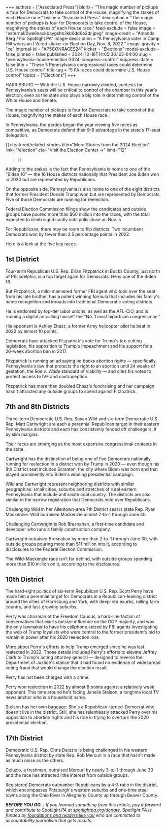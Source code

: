 +++
authors = ["Associated Press"]
blurb = "The magic number of pickups is four for Democrats to take control of the House, magnifying the stakes of each House race."
byline = "Associated Press"
description = "The magic number of pickups is four for Democrats to take control of the House, magnifying the stakes of each House race."
feed-exclude = false
image = "external/2we6nackbaygshb3kb6dd6a2dr.jpeg"
image-credit = "Amanda Berg / For Spotlight PA"
image-description = "A Pennsylvania voter in Camp Hill wears an I Voted sticker on Election Day, Nov. 8, 2022."
image-gravity = "ce"
internal-id = "AP5CONRACES24"
kicker = "Elections"
modal-exclude = false
pinned = false
published = 2024-10-16T14:05:30.165-04:00
slug = "pennsylvania-house-election-2024-congress-control"
suppress-date = false
title = "These 5 Pennsylvania congressional races could determine U.S. House control"
title-tag = "5 PA races could determine U.S. House control"
topics = ["Elections"]
+++

HARRISBURG — With the U.S. House narrowly divided, contests for Pennsylvania&#39;s seats will be critical to control of the chamber in this year&#39;s election, even as the state also plays a big role in determining control of the White House and Senate.

The magic number of pickups is four for Democrats to take control of the House, magnifying the stakes of each House race.

In Pennsylvania, the parties began the year viewing five races as competitive, as Democrats defend their 9-8 advantage in the state&#39;s 17-seat delegation.

{{<featured/related-stories 
  title="More Stories from the 2024 Election" 
  link="/election"
  cta="Visit the Election Center →"
  limit="12"
>}}

Adding to the stakes is the fact that Pennsylvania is home to one of the &#34;Biden 16&#34; — the 16 House districts nationally that President Joe Biden won in 2020 but are represented by Republicans.

On the opposite side, Pennsylvania is also home to one of the eight districts that former President Donald Trump won but are represented by Democrats. Five of those Democrats are running for reelection.

Federal Election Commission filings show the candidates and outside groups have poured more than $60 million into the races, with the total expected to climb significantly until polls close on Nov. 5.

For Republicans, there may be room to flip districts: Two incumbent Democrats won by fewer than 2.5 percentage points in 2022.

Here is a look at the five key races:

## 1st District

Four-term Republican U.S. Rep. Brian Fitzpatrick in Bucks County, just north of Philadelphia, is a top target again for Democrats: He is one of the Biden 16.

But Fitzpatrick, a mild-mannered former FBI agent who took over the seat from his late brother, has a potent winning formula that includes his family&#39;s name recognition and inroads into traditional Democratic voting districts.

He is endorsed by top-tier labor unions, as well as the AFL-CIO, and is running a digital ad calling himself the &#34;No. 1 most bipartisan congressman.&#34;

His opponent is Ashley Ehasz, a former Army helicopter pilot he beat in 2022 by almost 10 points.

Democrats have attacked Fitzpatrick&#39;s vote for Trump&#39;s tax-cutting legislation, his opposition to Trump&#39;s impeachment and his support for a 20-week abortion ban in 2017.

Fitzpatrick is running an ad saying he backs abortion rights — specifically, Pennsylvania&#39;s law that protects the right to an abortion until 24 weeks of gestation, the <em>Roe v. Wade</em> standard of viability — and cites his votes to protect access to IVF and contraception.

Fitzpatrick has more than doubled Ehasz&#39;s fundraising and her campaign hasn&#39;t attracted any outside groups to spend against Fitzpatrick.

## 7th and 8th Districts

Three-term Democratic U.S. Rep. Susan Wild and six-term Democratic U.S. Rep. Matt Cartwright are each a perennial Republican target in their eastern Pennsylvania districts and each has consistently fended off challengers, if by slim margins.

Their races are emerging as the most expensive congressional contests in the state.

Cartwright has the distinction of being one of five Democrats nationally running for reelection in a district won by Trump in 2020 — even though his 8th District seat includes Scranton, the city where Biden was born and that played prominently into Biden&#39;s winning presidential campaign.

Wild and Cartwright represent neighboring districts with similar geographies: small cities, suburbs and stretches of rural eastern Pennsylvania that include anthracite coal country. The districts are also similar in the narrow registration that Democrats hold over Republicans.

Challenging Wild in her Allentown-area 7th District seat is state Rep. Ryan Mackenzie. Wild outraised Mackenzie almost 7-to-1 through June 30.

Challenging Cartwright is Rob Bresnahan, a first-time candidate and developer who runs a family construction company.

Cartwright outraised Bresnahan by more than 2-to-1 through June 30, with outside groups pouring more than $11 million into it, according to disclosures to the Federal Election Commission.

The Wild-Mackenzie race isn&#39;t far behind, with outside groups spending more than $10 million on it, according to the disclosures.

## 10th District

The hard-right politics of six-term Republican U.S. Rep. Scott Perry have made him a perennial target for Democrats in a Republican-leaning district around the cities of Harrisburg and York, with deep-red exurbs, rolling farm country, and fast-growing suburbs.

Perry was chairman of the Freedom Caucus, a hard-line faction of conservatives that exerts outsize influence on the GOP majority, and was the only lawmaker to have his cellphone seized by FBI agents investigating the web of Trump loyalists who were central to the former president&#39;s bid to remain in power after his 2020 reelection loss.

More about Perry&#39;s efforts to help Trump emerged since he was last reelected in 2022. Those details included Perry&#39;s efforts to elevate Jeffrey Clark to Trump&#39;s acting attorney general — designed to reverse the Department of Justice&#39;s stance that it had found no evidence of widespread voting fraud that would change the election result.

Perry has not been charged with a crime.

Perry won reelection in 2022 by almost 8 points against a relatively weak opponent. This time around he&#39;s facing Janelle Stelson, a longtime local TV news anchor who is a household name.

Stelson has her own baggage: She&#39;s a Republican-turned-Democrat who doesn&#39;t live in the district. Still, she has relentlessly attacked Perry over his opposition to abortion rights and his role in trying to overturn the 2020 presidential election.

## 17th District

Democratic U.S. Rep. Chris Deluzio is being challenged in his western Pennsylvania district by state Rep. Rob Mercuri in a race that hasn&#39;t made as much noise as the others.

Deluzio, a freshman, outraised Mercuri by nearly 3-to-1 through June 30 and the race has attracted little interest from outside groups.

Registered Democrats outnumber Republicans by a 4-3 ratio in the district, which encompasses Pittsburgh&#39;s western suburbs and one-time steel towns along the Ohio River in Allegheny County up through Beaver County.

<strong><em>BEFORE YOU GO…</em></strong><em> If you learned something from this article, pay it forward and contribute to Spotlight PA at </em><a href="https://www.spotlightpa.org/donate"><em>spotlightpa.org/donate</em></a><em>. Spotlight PA is funded by</em><a href="https://www.spotlightpa.org/support"><em> foundations and readers like you</em></a><em> who are committed to accountability journalism that gets results.</em>

